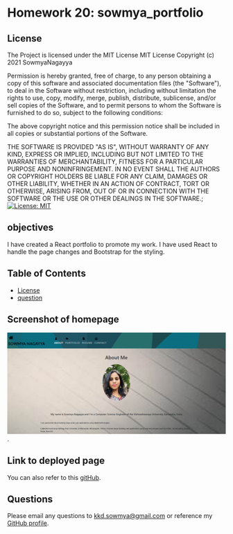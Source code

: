 # Homework 20: sowmya_portfolio

## License

The Project is licensed under the MIT License
MIT License
Copyright (c) 2021 SowmyaNagayya

Permission is hereby granted, free of charge, to any person obtaining a copy
of this software and associated documentation files (the "Software"), to deal
in the Software without restriction, including without limitation the rights
to use, copy, modify, merge, publish, distribute, sublicense, and/or sell
copies of the Software, and to permit persons to whom the Software is
furnished to do so, subject to the following conditions:

The above copyright notice and this permission notice shall be included in all
copies or substantial portions of the Software.

THE SOFTWARE IS PROVIDED "AS IS", WITHOUT WARRANTY OF ANY KIND, EXPRESS OR
IMPLIED, INCLUDING BUT NOT LIMITED TO THE WARRANTIES OF MERCHANTABILITY,
FITNESS FOR A PARTICULAR PURPOSE AND NONINFRINGEMENT. IN NO EVENT SHALL THE
AUTHORS OR COPYRIGHT HOLDERS BE LIABLE FOR ANY CLAIM, DAMAGES OR OTHER
LIABILITY, WHETHER IN AN ACTION OF CONTRACT, TORT OR OTHERWISE, ARISING FROM,
OUT OF OR IN CONNECTION WITH THE SOFTWARE OR THE USE OR OTHER DEALINGS IN THE
SOFTWARE.;
[![License: MIT](https://img.shields.io/badge/License-MIT-yellow.svg)](https://opensource.org/licenses/MIT)

## objectives

I have created a React portfolio to promote my work. I have used React to handle the page changes and Bootstrap for the styling.

## Table of Contents

- [License](#license)
- [question](#Questions)

## Screenshot of homepage

![Here is a screen shot of the final page/homepage.](.../../src/images/portfolio.png).

## Link to deployed page

You can also refer to this [gitHub](https://sowmyanagayya.github.io/sowmya_portfolio/).

## Questions

Please email any questions to kkd.sowmya@gmail.com or reference my [GitHub profile](https://github.com/SowmyaNagayya).